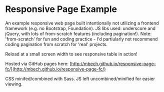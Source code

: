 Responsive Page Example
==================

An example responsive web page built intentionally not utilizing a frontend framework (e.g. no Bootstrap, Foundation).  JS libs used: underscore and jQuery, with lots of from-scratch features (including pagination!).  Note: 'from-scratch' for fun and coding practice - I'd partiularly not recommend coding pagination from scratch for 'real' projects.

Reload at a small screen width to see responsive table in action!

Hosted via GitHub pages here:
[http://mbech.github.io/responsive-page-fc/](http://mbech.github.io/responsive-page-fc/)

CSS minifed/combined with Sass.  JS left uncombined/minified for easier viewing.
